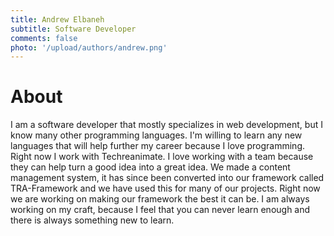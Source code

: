 ```yaml
---
title: Andrew Elbaneh
subtitle: Software Developer
comments: false
photo: '/upload/authors/andrew.png'
---
```


# About
I am a software developer that mostly specializes in web development, but I know many other programming languages. I'm willing to learn any new languages that will help further my career because I love programming. Right now I work with Techreanimate. I love working with a team because they can help turn a good idea into a great idea. We made a content management system, it has since been converted into our framework called TRA-Framework and we have used this for many of our projects. Right now we are working on making our framework the best it can be. I am always working on my craft, because I feel that you can never learn enough and there is always something new to learn.
